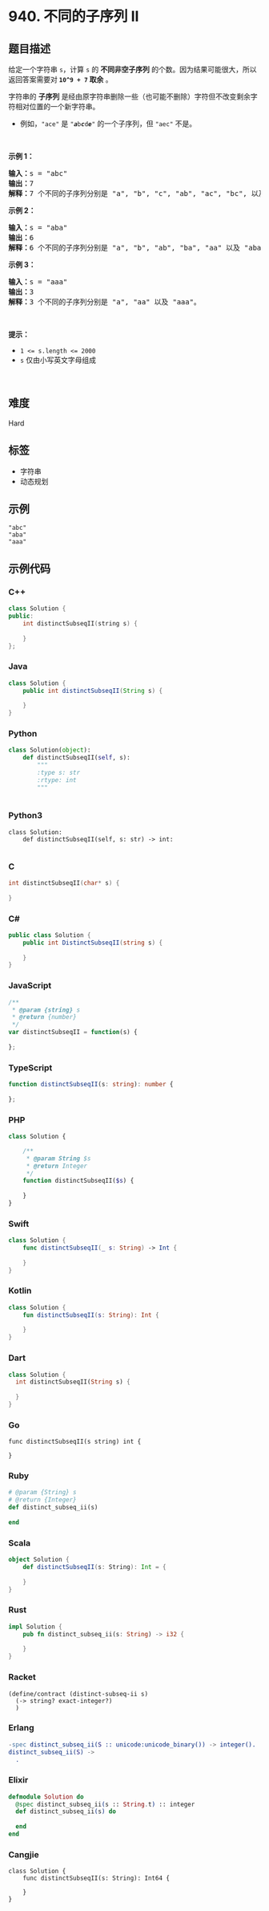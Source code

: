 # 940. 不同的子序列 II

## 题目描述

<p>给定一个字符串 <code>s</code>，计算 <code>s</code> 的 <strong>不同非空子序列</strong> 的个数。因为结果可能很大，所以返回答案需要对<strong> </strong><strong><code>10^9 + 7</code> 取余</strong> 。</p>

<p>字符串的 <strong>子序列</strong> 是经由原字符串删除一些（也可能不删除）字符但不改变剩余字符相对位置的一个新字符串。</p>

<ul>
	<li>例如，<code>"ace"</code> 是 <code>"<em><strong>a</strong></em>b<em><strong>c</strong></em>d<em><strong>e</strong></em>"</code> 的一个子序列，但 <code>"aec"</code> 不是。</li>
</ul>

<p>&nbsp;</p>

<p><strong>示例 1：</strong></p>

<pre>
<strong>输入：</strong>s = "abc"
<strong>输出：</strong>7
<strong>解释：</strong>7 个不同的子序列分别是 "a", "b", "c", "ab", "ac", "bc", 以及 "abc"。
</pre>

<p><strong>示例 2：</strong></p>

<pre>
<strong>输入：</strong>s = "aba"
<strong>输出：</strong>6
<strong>解释：</strong>6 个不同的子序列分别是 "a", "b", "ab", "ba", "aa" 以及 "aba"。
</pre>

<p><strong>示例 3：</strong></p>

<pre>
<strong>输入：</strong>s = "aaa"
<strong>输出：</strong>3
<strong>解释：</strong>3 个不同的子序列分别是 "a", "aa" 以及 "aaa"。
</pre>

<p>&nbsp;</p>

<p><strong>提示：</strong></p>

<ul>
	<li><code>1 &lt;= s.length &lt;= 2000</code></li>
	<li><code>s</code> 仅由小写英文字母组成</li>
</ul>

<p>&nbsp;</p>


## 难度

Hard

## 标签

- 字符串
- 动态规划

## 示例

```
"abc"
"aba"
"aaa"
```

## 示例代码

### C++

```cpp
class Solution {
public:
    int distinctSubseqII(string s) {
        
    }
};
```

### Java

```java
class Solution {
    public int distinctSubseqII(String s) {
        
    }
}
```

### Python

```python
class Solution(object):
    def distinctSubseqII(self, s):
        """
        :type s: str
        :rtype: int
        """
        
```

### Python3

```python3
class Solution:
    def distinctSubseqII(self, s: str) -> int:
        
```

### C

```c
int distinctSubseqII(char* s) {
    
}
```

### C#

```csharp
public class Solution {
    public int DistinctSubseqII(string s) {
        
    }
}
```

### JavaScript

```javascript
/**
 * @param {string} s
 * @return {number}
 */
var distinctSubseqII = function(s) {
    
};
```

### TypeScript

```typescript
function distinctSubseqII(s: string): number {
    
};
```

### PHP

```php
class Solution {

    /**
     * @param String $s
     * @return Integer
     */
    function distinctSubseqII($s) {
        
    }
}
```

### Swift

```swift
class Solution {
    func distinctSubseqII(_ s: String) -> Int {
        
    }
}
```

### Kotlin

```kotlin
class Solution {
    fun distinctSubseqII(s: String): Int {
        
    }
}
```

### Dart

```dart
class Solution {
  int distinctSubseqII(String s) {
    
  }
}
```

### Go

```golang
func distinctSubseqII(s string) int {
    
}
```

### Ruby

```ruby
# @param {String} s
# @return {Integer}
def distinct_subseq_ii(s)
    
end
```

### Scala

```scala
object Solution {
    def distinctSubseqII(s: String): Int = {
        
    }
}
```

### Rust

```rust
impl Solution {
    pub fn distinct_subseq_ii(s: String) -> i32 {
        
    }
}
```

### Racket

```racket
(define/contract (distinct-subseq-ii s)
  (-> string? exact-integer?)
  )
```

### Erlang

```erlang
-spec distinct_subseq_ii(S :: unicode:unicode_binary()) -> integer().
distinct_subseq_ii(S) ->
  .
```

### Elixir

```elixir
defmodule Solution do
  @spec distinct_subseq_ii(s :: String.t) :: integer
  def distinct_subseq_ii(s) do
    
  end
end
```

### Cangjie

```cangjie
class Solution {
    func distinctSubseqII(s: String): Int64 {

    }
}
```

